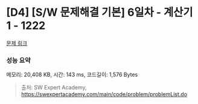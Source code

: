 # [D4] [S/W 문제해결 기본] 6일차 - 계산기1 - 1222 

[문제 링크](https://swexpertacademy.com/main/code/problem/problemDetail.do?contestProbId=AV14mbSaAEwCFAYD) 

### 성능 요약

메모리: 20,408 KB, 시간: 143 ms, 코드길이: 1,576 Bytes



> 출처: SW Expert Academy, https://swexpertacademy.com/main/code/problem/problemList.do